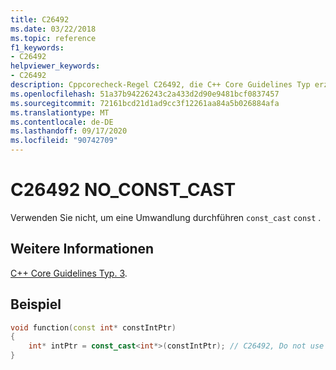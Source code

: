 ```yaml
---
title: C26492
ms.date: 03/22/2018
ms.topic: reference
f1_keywords:
- C26492
helpviewer_keywords:
- C26492
description: Cppcorecheck-Regel C26492, die C++ Core Guidelines Typ erzwingt. 3
ms.openlocfilehash: 51a37b94226243c2a433d2d90e9481bcf0837457
ms.sourcegitcommit: 72161bcd21d1ad9cc3f12261aa84a5b026884afa
ms.translationtype: MT
ms.contentlocale: de-DE
ms.lasthandoff: 09/17/2020
ms.locfileid: "90742709"
---
```

# <a name="c26492-no_const_cast"></a>C26492 NO_CONST_CAST

Verwenden Sie nicht, um eine Umwandlung durchführen `const_cast` `const` . 

## <a name="see-also"></a>Weitere Informationen
[C++ Core Guidelines Typ. 3](https://github.com/isocpp/CppCoreGuidelines/blob/master/CppCoreGuidelines.md#SS-type).

## <a name="example"></a>Beispiel

```cpp
void function(const int* constIntPtr)
{
    int* intPtr = const_cast<int*>(constIntPtr); // C26492, Do not use const_cast to cast away const
}
```
